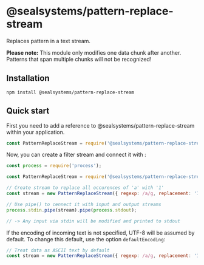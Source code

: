 # @sealsystems/pattern-replace-stream

Replaces pattern in a text stream.

**Please note:** This module only modifies one data chunk after another. Patterns that span multiple chunks will not be recognized!

## Installation

```shell
npm install @sealsystems/pattern-replace-stream
```

## Quick start

First you need to add a reference to @sealsystems/pattern-replace-stream within your application.

```javascript
const PatternReplaceStream = require('@sealsystems/pattern-replace-stream');
```

Now, you can create a filter stream and connect it with :

```javascript
const process = require('process');

const PatternReplaceStream = require('@sealsystems/pattern-replace-stream');

// Create stream to replace all occurences of 'a' with '1'
const stream = new PatternReplaceStream({ regexp: /a/g, replacement: '1' })

// Use pipe() to cennect it with input and output streams
process.stdin.pipe(stream).pipe(process.stdout);

// -> Any input via stdin will be modified and printed to stdout
```

If the encoding of incoming text is not specified, UTF-8 will be assumed by default. To change this default, use the option `defaultEncoding`:

```javascript
// Treat data as ASCII text by default
const stream = new PatternReplaceStream({ regexp: /a/g, replacement: '1', defaultEncoding: 'ascii' })
```
